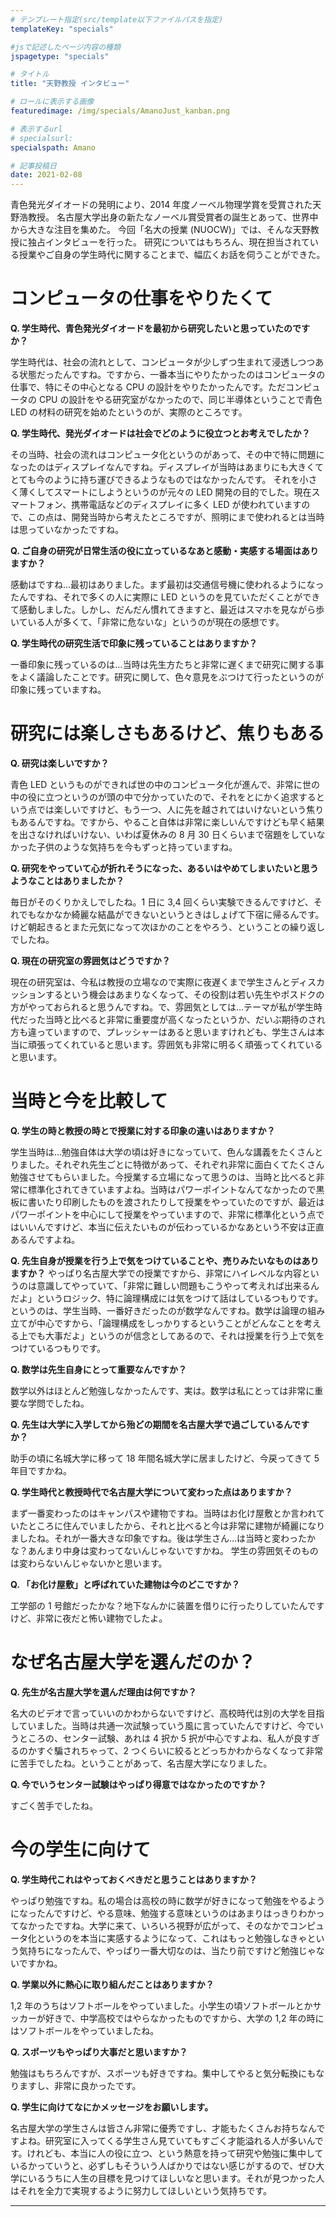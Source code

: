 ```yaml
---
# テンプレート指定(src/template以下ファイルパスを指定)
templateKey: "specials"

#jsで記述したページ内容の種類
jspagetype: "specials"

# タイトル
title: "天野教授 インタビュー"

# ロールに表示する画像
featuredimage: /img/specials/AmanoJust_kanban.png

# 表示するurl
# specialsurl:
specialspath: Amano

# 記事投稿日
date: 2021-02-08
---
```


青色発光ダイオードの発明により、2014 年度ノーベル物理学賞を受賞された天野浩教授。
名古屋大学出身の新たなノーベル賞受賞者の誕生とあって、世界中から大きな注目を集めた。
今回「名大の授業 (NUOCW)」では、そんな天野教授に独占インタビューを行った。
研究についてはもちろん、現在担当されている授業やご自身の学生時代に関することまで、幅広くお話を伺うことができた。

# コンピュータの仕事をやりたくて

**Q. 学生時代、青色発光ダイオードを最初から研究したいと思っていたのですか？**

学生時代は、社会の流れとして、コンピュータが少しずつ生まれて浸透しつつある状態だったんですね。ですから、一番本当にやりたかったのはコンピュータの仕事で、特にその中心となる CPU の設計をやりたかったんです。ただコンピュータの CPU の設計をやる研究室がなかったので、同じ半導体ということで青色 LED の材料の研究を始めたというのが、実際のところです。

**Q. 学生時代、発光ダイオードは社会でどのように役立つとお考えでしたか？**

その当時、社会の流れはコンピュータ化というのがあって、その中で特に問題になったのはディスプレイなんですね。ディスプレイが当時はあまりにも大きくてとても今のように持ち運びできるようなものではなかったんです。
それを小さく薄くしてスマートにしようというのが元々の LED 開発の目的でした。現在スマートフォン、携帯電話などのディスプレイに多く LED が使われていますので、この点は、開発当時から考えたところですが、照明にまで使われるとは当時は思っていなかったですね。

**Q. ご自身の研究が日常生活の役に立っているなあと感動・実感する場面はありますか？**

感動はですね…最初はありました。まず最初は交通信号機に使われるようになったんですね、それで多くの人に実際に LED というのを見ていただくことができて感動しました。しかし、だんだん慣れてきますと、最近はスマホを見ながら歩いている人が多くて、「非常に危ないな」というのが現在の感想です。

**Q. 学生時代の研究生活で印象に残っていることはありますか？**

一番印象に残っているのは…当時は先生方たちと非常に遅くまで研究に関する事をよく議論したことです。研究に関して、色々意見をぶつけて行ったというのが印象に残っていますね。

# 研究には楽しさもあるけど、焦りもある

**Q. 研究は楽しいですか？**

青色 LED というものができれば世の中のコンピュータ化が進んで、非常に世の中の役に立つというのが頭の中で分かっていたので、それをとにかく追求するという点では楽しいですけど、もう一つ、人に先を越されてはいけないという焦りもあるんですね。ですから、やること自体は非常に楽しいんですけども早く結果を出さなければいけない、いわば夏休みの 8 月 30 日くらいまで宿題をしていなかった子供のような気持ちを今もずっと持っていますね。

**Q. 研究をやっていて心が折れそうになった、あるいはやめてしまいたいと思うようなことはありましたか？**

毎日がそのくりかえしでしたね。1 日に 3,4 回くらい実験できるんですけど、それでもなかなか綺麗な結晶ができないというときはしょげて下宿に帰るんです。けど朝起きるとまた元気になって次ほかのことをやろう、ということの繰り返しでしたね。

**Q. 現在の研究室の雰囲気はどうですか？**

現在の研究室は、今私は教授の立場なので実際に夜遅くまで学生さんとディスカッションするという機会はあまりなくなって、その役割は若い先生やポスドクの方がやっておられると思うんですね。で、雰囲気としては…テーマが私が学生時代だった当時と比べると非常に重要度が高くなったというか、だいぶ期待のされ方も違っていますので、プレッシャーはあると思いますけれども、学生さんは本当に頑張ってくれていると思います。雰囲気も非常に明るく頑張ってくれていると思います。

# 当時と今を比較して

**Q. 学生の時と教授の時とで授業に対する印象の違いはありますか？**

学生当時は…勉強自体は大学の頃は好きになっていて、色んな講義をたくさんとりました。それぞれ先生ごとに特徴があって、それぞれ非常に面白くてたくさん勉強させてもらいました。今授業する立場になって思うのは、当時と比べると非常に標準化されてきていますよね。当時はパワーポイントなんてなかったので黒板に書いたり印刷したものを渡されたりして授業をやっていたのですが、最近はパワーポイントを中心にして授業をやっていますので、非常に標準化という点ではいいんですけど、本当に伝えたいものが伝わっているかなあという不安は正直あるんですよね。

**Q. 先生自身が授業を行う上で気をつけていることや、売りみたいなものはありますか？**
やっぱり名古屋大学での授業ですから、非常にハイレベルな内容というのは意識してやっていて、「非常に難しい問題もこうやって考えれば出来るんだよ」というロジック、特に論理構成には気をつけて話はしているつもりです。というのは、学生当時、一番好きだったのが数学なんですね。数学は論理の組み立てが中心ですから、「論理構成をしっかりするということがどんなことを考える上でも大事だよ」というのが信念としてあるので、それは授業を行う上で気をつけているつもりです。

**Q. 数学は先生自身にとって重要なんですか？**

数学以外はほとんど勉強しなかったんです、実は。数学は私にとっては非常に重要な学問でしたね。

**Q. 先生は大学に入学してから殆どの期間を名古屋大学で過ごしているんですか？**

助手の頃に名城大学に移って 18 年間名城大学に居ましたけど、今戻ってきて 5 年目ですかね。

**Q. 学生時代と教授時代で名古屋大学について変わった点はありますか？**

まず一番変わったのはキャンパスや建物ですね。当時はお化け屋敷とか言われていたところに住んでいましたから、それと比べると今は非常に建物が綺麗になりましたね。それが一番大きな印象ですね。後は学生さん…は当時と変わったかな？あんまり中身は変わってないんじゃないですかね。
学生の雰囲気そのものは変わらないんじゃないかと思います。

**Q. 「お化け屋敷」と呼ばれていた建物は今のどこですか？**

工学部の 1 号館だったかな？地下なんかに装置を借りに行ったりしていたんですけど、非常に夜だと怖い建物でしたよ。

# なぜ名古屋大学を選んだのか？

**Q. 先生が名古屋大学を選んだ理由は何ですか？**

名大のビデオで言っていいのかわからないですけど、高校時代は別の大学を目指していました。当時は共通一次試験っていう風に言っていたんですけど、今でいうところの、センター試験、あれは 4 択か 5 択が中心ですよね、私人が良すぎるのかすぐ騙されちゃって、2 つくらいに絞るとどっちかわからなくなって非常に苦手でしたね。ということがあって、名古屋大学になりました。

**Q. 今でいうセンター試験はやっぱり得意ではなかったのですか？**

すごく苦手でしたね。

# 今の学生に向けて

**Q. 学生時代これはやっておくべきだと思うことはありますか？**

やっぱり勉強ですね。私の場合は高校の時に数学が好きになって勉強をやるようになったんですけど、やる意味、勉強する意味というのはあまりはっきりわかってなかったですね。大学に来て、いろいろ視野が広がって、そのなかでコンピュータ化というのを本当に実感するようになって、これはもっと勉強しなきゃという気持ちになったんで、やっぱり一番大切なのは、当たり前ですけど勉強じゃないですかね。

**Q. 学業以外に熱心に取り組んだことはありますか？**

1,2 年のうちはソフトボールをやっていました。小学生の頃ソフトボールとかサッカーが好きで、中学高校ではやらなかったものですから、大学の 1,2 年の時にはソフトボールをやっていましたね。

**Q. スポーツもやっぱり大事だと思いますか？**

勉強はもちろんですが、スポーツも好きですね。集中してやると気分転換にもなりますし、非常に良かったです。

**Q. 学生に向けてなにかメッセージをお願いします。**

名古屋大学の学生さんは皆さん非常に優秀ですし、才能もたくさんお持ちなんですよね。研究室に入ってくる学生さん見ていてもすごく才能溢れる人が多いんです。けれども、本当に人の役に立つ、という熱意を持って研究や勉強に集中しているかっていうと、必ずしもそういう人ばかりではない感じがするので、ぜひ大学にいるうちに人生の目標を見つけてほしいなと思います。それが見つかった人はそれを全力で実現するように努力してほしいという気持ちです。

---
